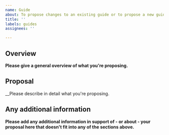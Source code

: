 ```yaml
---
name: Guide
about: To propose changes to an existing guide or to propose a new guide.
title: ''
labels: guides
assignees: ''

---
```


## Overview

__Please give a general overview of what you're proposing.__

## Proposal

__Please describe in detail what you're proposing.

## Any additional information

__Please add any additional information in support of - or about - your proposal here that doesn't fit into any of the sections above.__
